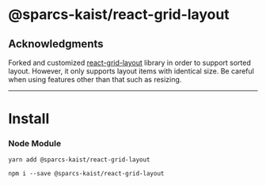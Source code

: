 # @sparcs-kaist/react-grid-layout

## Acknowledgments

Forked and customized [react-grid-layout]() library in order to support sorted layout. However, it only supports layout items with identical size.
Be careful when using features other than that such as resizing.

----
# Install

### Node Module

```
yarn add @sparcs-kaist/react-grid-layout
```

```
npm i --save @sparcs-kaist/react-grid-layout
```
